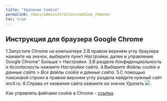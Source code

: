 ```yaml
---
title: "Удаление Cookie"
permalink: /docs/administration/cookies_remove/
toc: true
---
```


## Инструкция для браузера Google Chrome

1.Запустите Chrome на компьютере
2.В правом верхнем углу браузера нажмите на значок, выберите пункт
*Настройки*, далее  и управление Google Chrome" Больше > Настройки.
3.В разделе *Конфиденциальность и безопасность* нажмите *Настройки сайта*.
4.Выберите *Файлы cookie и данные сайто* > *Все файлы cookie и данные сайта*.
5.С помощью поисковой строки в правом верхнем углу раздела найдите нужный сайт *arctl.ru*.
6.Справа от названия сайта нажмите на значок *Удалить* ![](../../images/delete.png).

Как управлять файлами cookie в Chrome - [ссылка](https://support.google.com/chrome/answer/95647).
